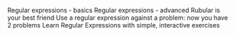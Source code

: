 Regular expressions - basics
Regular expressions - advanced
Rubular is your best friend
Use a regular expression against a problem: now you have 2 problems
Learn Regular Expressions with simple, interactive exercises

